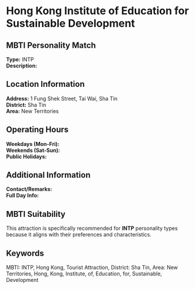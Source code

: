 # Hong Kong Institute of Education for Sustainable Development

## MBTI Personality Match
**Type:** INTP  
**Description:** 

## Location Information
**Address:** 1 Fung Shek Street, Tai Wai, Sha Tin  
**District:** Sha Tin  
**Area:** New Territories

## Operating Hours
**Weekdays (Mon-Fri):**   
**Weekends (Sat-Sun):**   
**Public Holidays:** 

## Additional Information
**Contact/Remarks:**   
**Full Day Info:** 

## MBTI Suitability
This attraction is specifically recommended for **INTP** personality types because it aligns with their preferences and characteristics.

## Keywords
MBTI: INTP, Hong Kong, Tourist Attraction, District: Sha Tin, Area: New Territories, Hong, Kong, Institute, of, Education, for, Sustainable, Development
